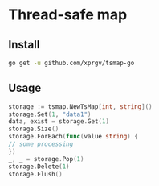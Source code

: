 # Thread-safe map

## Install

```sh
go get -u github.com/xprgv/tsmap-go
```

## Usage

```go
storage := tsmap.NewTsMap[int, string]()
storage.Set(1, "data1")
data, exist = storage.Get(1)
storage.Size()
storage.ForEach(func(value string) {
// some processing
})
_, _ = storage.Pop(1)
storage.Delete(1)
storage.Flush()
```
